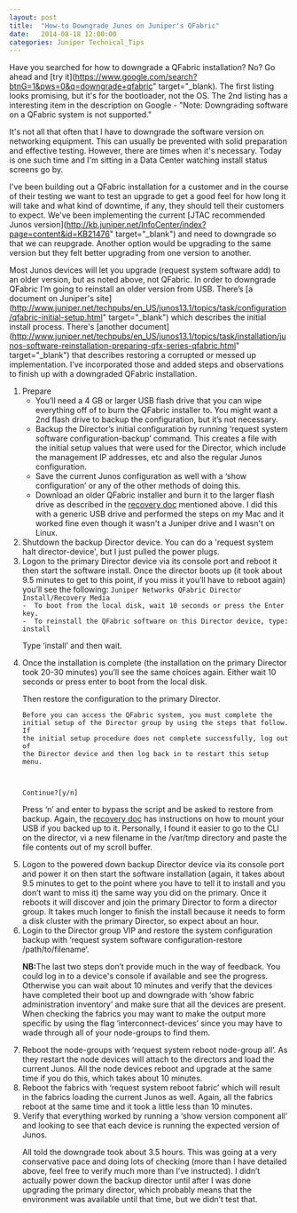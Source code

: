 ```yaml
---
layout: post
title:  "How-to Downgrade Junos on Juniper's QFabric"
date:   2014-08-18 12:00:00
categories: Juniper Technical_Tips
---
```

Have you searched for how to downgrade a QFabric installation? No? Go ahead and [try it](https://www.google.com/search?btnG=1&pws=0&q=downgrade+qfabric" target="_blank). The first listing looks promising, but it's for the bootloader, not the OS. The 2nd listing has a interesting item in the description on Google - "Note: Downgrading software on a QFabric system is not supported."

It's not all that often that I have to downgrade the software version on networking equipment. This can usually be prevented with solid preparation and effective testing. However, there are times when it's necessary. Today is one such time and I'm sitting in a Data Center watching install status screens go by.

I've been building out a QFabric installation for a customer and in the course of their testing we want to test an upgrade to get a good feel for how long it will take and what kind of downtime, if any, they should tell their customers to expect. We've been implementing the current [JTAC recommended Junos version](http://kb.juniper.net/InfoCenter/index?page=content&id=KB21476" target="_blank") and need to downgrade so that we can reupgrade. Another option would be upgrading to the same version but they felt better upgrading from one version to another.

Most Junos devices will let you upgrade (request system software add) to an older version, but as noted above, not QFabric. In order to downgrade QFabric I’m going to reinstall an older version from USB. There’s [a document on Juniper's site](http://www.juniper.net/techpubs/en_US/junos13.1/topics/task/configuration/qfabric-initial-setup.html" target="_blank") which describes the initial install process. There's [another document](http://www.juniper.net/techpubs/en_US/junos13.1/topics/task/installation/junos-software-reinstallation-preparing-qfx-series-qfabric.html" target="_blank") that describes restoring a corrupted or messed up implementation. I’ve incorporated those and added steps and observations to finish up with a downgraded QFabric installation.

<ol>
<li>Prepare
<ul><li>You’ll need a 4 GB or larger USB flash drive that you can wipe everything off of to burn the QFabric installer to. You might want a 2nd flash drive to backup the configuration, but it’s not necessary.
<li>Backup the Director’s initial configuration by running ‘request system software configuration-backup’ command. This creates a file with the initial setup values that were used for the Director, which include the management IP addresses, etc and also the regular Junos configuration.
<li>Save the current Junos configuration as well with a ‘show configuration’ or any of the other methods of doing this.
<li>Download an older QFabric installer and burn it to the larger flash drive as described in the <a href="http://www.juniper.net/techpubs/en_US/junos13.1/topics/task/installation/junos-software-reinstallation-preparing-qfx-series-qfabric.html" target="_blank">recovery doc</a> mentioned above. I did this with a generic USB drive and performed the steps on my Mac and it worked fine even though it wasn't a Juniper drive and I wasn't on Linux.</ul>

<li>Shutdown the backup Director device. You can do a 'request system halt director-device', but I just pulled the power plugs.

<li>Logon to the primary Director device via its console port and reboot it then start the software install. Once the director boots up (it took about 9.5 minutes to get to this point, if you miss it you’ll have to reboot again) you’ll see the following:
<code>Juniper Networks QFabric Director Install/Recovery Media
-  To boot from the local disk, wait 10 seconds or press the Enter key.
-  To reinstall the QFabric software on this Director device, type: install</code>

Type ‘install’ and then wait. 

<li>Once the installation is complete (the installation on the primary Director took 20-30 minutes) you’ll see the same choices again. Either wait 10 seconds or press enter to boot from the local disk. 

Then restore the configuration to the primary Director.

<code>Before you can access the QFabric system, you must complete the initial setup of the Director group by using the steps that follow.
If the initial setup procedure does not complete successfully, log out of the Director device and then log back in to restart
 this setup menu.

Continue?[y/n]</code>

Press ‘n’ and enter to bypass the script and be asked to restore from backup. Again, the <a href="http://www.juniper.net/techpubs/en_US/junos13.1/topics/task/installation/junos-software-reinstallation-preparing-qfx-series-qfabric.html" target="_blank">recovery doc</a> has instructions on how to mount your USB if you backed up to it. Personally, I found it easier to go to the CLI on the director, vi a new filename in the /var/tmp directory and paste the file contents out of my scroll buffer.

<li>Logon to the powered down backup Director device via its console port and power it on then start the software installation (again, it takes about 9.5 minutes to get to the point where you have to tell it to install and you don’t want to miss it) the same way you did on the primary. Once it reboots it will discover and join the primary Director to form a director group. It takes much longer to finish the install because it needs to form a disk cluster with the primary Director, so expect about an hour.

<li>Login to the Director group VIP and restore the system configuration backup with ‘request system software configuration-restore /path/to/filename’.

<b>NB:</b>The last two steps don’t provide much in the way of feedback. You could log in to a device's console if available and see the progress. Otherwise you can wait about 10 minutes and verify that the devices have completed their boot up and downgrade with ‘show fabric administration inventory’ and make sure that all the devices are present. When checking the fabrics you may want to make the output more specific by using the flag ‘interconnect-devices’ since you may have to wade through all of your node-groups to find them.

<li>Reboot the node-groups with ‘request system reboot node-group all’. As they restart the node devices will attach to the directors and load the current Junos. All the node devices reboot and upgrade at the same time if you do this, which takes about 10 minutes.

<li>Reboot the fabrics with ‘request system reboot fabric’ which will result in the fabrics loading the current Junos as well. Again, all the fabrics reboot at the same time and it took a little less than 10 minutes.

<li>Verify that everything worked by running a ‘show version component all’ and looking to see that each device is running the expected version of Junos.

All told the downgrade took about 3.5 hours. This was going at a very conservative pace and doing lots of checking (more than I have detailed above, feel free to verify much more than I’ve instructed). I didn’t actually power down the backup director until after I was done upgrading the primary director, which probably means that the environment was available until that time, but we didn’t test that.



